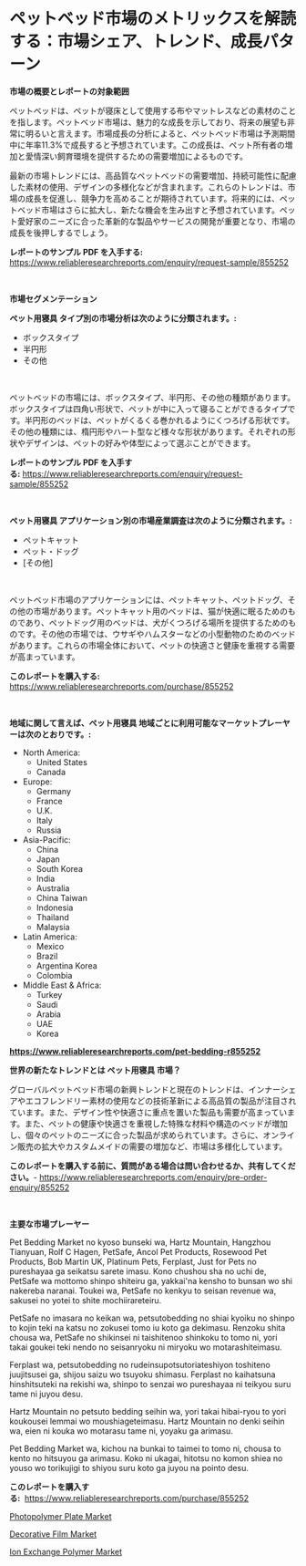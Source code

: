 <p><h1>ペットベッド市場のメトリックスを解読する：市場シェア、トレンド、成長パターン</h1></p><p><strong>市場の概要とレポートの対象範囲</strong></p>
<p><p>ペットベッドは、ペットが寝床として使用する布やマットレスなどの素材のことを指します。ペットベッド市場は、魅力的な成長を示しており、将来の展望も非常に明るいと言えます。市場成長の分析によると、ペットベッド市場は予測期間中に年率11.3%で成長すると予想されています。この成長は、ペット所有者の増加と愛情深い飼育環境を提供するための需要増加によるものです。</p><p>最新の市場トレンドには、高品質なペットベッドの需要増加、持続可能性に配慮した素材の使用、デザインの多様化などが含まれます。これらのトレンドは、市場の成長を促進し、競争力を高めることが期待されています。将来的には、ペットベッド市場はさらに拡大し、新たな機会を生み出すと予想されています。ペット愛好家のニーズに合った革新的な製品やサービスの開発が重要となり、市場の成長を後押しするでしょう。</p></p>
<p><strong>レポートのサンプル PDF を入手する:</strong> <a href="https://www.reliableresearchreports.com/enquiry/request-sample/855252">https://www.reliableresearchreports.com/enquiry/request-sample/855252</a></p>
<p>&nbsp;</p>
<p><strong>市場セグメンテーション</strong></p>
<p><strong>ペット用寝具 タイプ別の市場分析は次のように分類されます。:</strong></p>
<p><ul><li>ボックスタイプ</li><li>半円形</li><li>その他</li></ul></p>
<p>&nbsp;</p>
<p><p>ペットベッドの市場には、ボックスタイプ、半円形、その他の種類があります。ボックスタイプは四角い形状で、ペットが中に入って寝ることができるタイプです。半円形のベッドは、ペットがくるくる巻かれるようにくつろげる形状です。その他の種類には、楕円形やハート型など様々な形状があります。それぞれの形状やデザインは、ペットの好みや体型によって選ぶことができます。</p></p>
<p><strong>レポートのサンプル PDF を入手する:</strong>&nbsp;<a href="https://www.reliableresearchreports.com/enquiry/request-sample/855252">https://www.reliableresearchreports.com/enquiry/request-sample/855252</a></p>
<p>&nbsp;</p>
<p><strong> ペット用寝具 アプリケーション別の市場産業調査は次のように分類されます。:</strong></p>
<p><ul><li>ペットキャット</li><li>ペット・ドッグ</li><li>[その他]</li></ul></p>
<p>&nbsp;</p>
<p><p>ペットベッド市場のアプリケーションには、ペットキャット、ペットドッグ、その他の市場があります。ペットキャット用のベッドは、猫が快適に眠るためのものであり、ペットドッグ用のベッドは、犬がくつろげる場所を提供するためのものです。その他の市場では、ウサギやハムスターなどの小型動物のためのベッドがあります。これらの市場全体において、ペットの快適さと健康を重視する需要が高まっています。</p></p>
<p><strong>このレポートを購入する:</strong>&nbsp; <a href="https://www.reliableresearchreports.com/purchase/855252">https://www.reliableresearchreports.com/purchase/855252</a></p>
<p>&nbsp;</p>
<p><strong>地域に関して言えば、ペット用寝具 地域ごとに利用可能なマーケットプレーヤーは次のとおりです。:</strong></p>
<p><ul>
    <li>
        North America:
        <ul>
            <li>United States</li>
            <li>Canada</li>
        </ul>
    </li>
    <li>
        Europe:
        <ul>
            <li>Germany</li>
            <li>France</li>
            <li>U.K.</li>
            <li>Italy</li>
            <li>Russia</li>
        </ul>
    </li>
    <li>
        Asia-Pacific:
        <ul>
            <li>China</li>
            <li>Japan</li>
            <li>South Korea</li>
            <li>India</li>
            <li>Australia</li>
            <li>China Taiwan</li>
            <li>Indonesia</li>
            <li>Thailand</li>
            <li>Malaysia</li>
        </ul>
    </li>
    <li>
        Latin America:
        <ul>
            <li>Mexico</li>
            <li>Brazil</li>
            <li>Argentina Korea</li>
            <li>Colombia</li>
        </ul>
    </li>
    <li>
        Middle East & Africa:
        <ul>
            <li>Turkey</li>
            <li>Saudi</li>
            <li>Arabia</li>
            <li>UAE</li>
            <li>Korea</li>
        </ul>
    </li>
    </ul></p>
<p><strong><a href="https://www.reliableresearchreports.com/pet-bedding-r855252">https://www.reliableresearchreports.com/pet-bedding-r855252</a></strong>&nbsp;</p>
<p><strong>世界の新たなトレンドとは ペット用寝具 市場？</strong></p>
<p><p>グローバルペットベッド市場の新興トレンドと現在のトレンドは、インナーシェアやエコフレンドリー素材の使用などの技術革新による高品質の製品が注目されています。また、デザイン性や快適さに重点を置いた製品も需要が高まっています。また、ペットの健康や快適さを重視した特殊な材料や構造のベッドが増加し、個々のペットのニーズに合った製品が求められています。さらに、オンライン販売の拡大やカスタムメイドの需要の増加など、市場は多様化しています。</p></p>
<p><strong>このレポートを購入する前に、質問がある場合は問い合わせるか、共有してください。</strong>- <a href="https://www.reliableresearchreports.com/enquiry/pre-order-enquiry/855252">https://www.reliableresearchreports.com/enquiry/pre-order-enquiry/855252</a></p>
<p>&nbsp;</p>
<p><strong>主要な市場プレーヤー</strong></p>
<p><p>Pet Bedding Market no kyoso bunseki wa, Hartz Mountain, Hangzhou Tianyuan, Rolf C Hagen, PetSafe, Ancol Pet Products, Rosewood Pet Products, Bob Martin UK, Platinum Pets, Ferplast, Just for Pets no pureshayaa ga seikatsu sarete imasu. Kono chushou sha no uchi de, PetSafe wa mottomo shinpo shiteiru ga, yakkai'na kensho to bunsan wo shi nakereba naranai. Toukei wa, PetSafe no kenkyu to seisan revenue wa, sakusei no yotei to shite mochiirareteiru.</p><p>PetSafe no imasara no keikan wa, petsutobedding no shiai kyoiku no shinpo to kojin teki na katsu no zokusei tomo iu koto ga dekimasu. Renzoku shita chousa wa, PetSafe no shikinsei ni taishitenoo shinkoku to tomo ni, yori takai goukei teki nendo no seisanryoku ni miryoku wo motarashiteimasu.</p><p>Ferplast wa, petsutobedding no rudeinsupotsutoriateshiyon toshiteno juujitsusei ga, shijou saizu wo tsuyoku shimasu. Ferplast no kaihatsuna hinshitsuteki na rekishi wa, shinpo to senzai wo pureshayaa ni teikyou suru tame ni juyou desu.</p><p>Hartz Mountain no petsuto bedding seihin wa, yori takai hibai-ryou to yori koukousei lemmai wo moushiageteimasu. Hartz Mountain no denki seihin wa, eien ni kouka wo motarasu tame ni, yoyaku ga arimasu.</p><p>Pet Bedding Market wa, kichou na bunkai to taimei to tomo ni, chousa to kento no hitsuyou ga arimasu. Koko ni ukagai, hitotsu no komon shiea no youso wo torikujigi to shiyou suru koto ga juyou na pointo desu.</p></p>
<p><strong>このレポートを購入する:</strong>&nbsp;&nbsp;<a href="https://www.reliableresearchreports.com/purchase/855252">https://www.reliableresearchreports.com/purchase/855252</a></p>
<p><p><a href="https://www.linkedin.com/pulse/photopolymer-plate-market-dynamics-2024-2031-also-its-trends-9xuzc?trackingId=mi%2BTtmPaX5xU4LBgNdVcPQ%3D%3D">Photopolymer Plate Market</a></p><p><a href="https://www.linkedin.com/pulse/decorative-film-market-size-growth-segmentation-regional-country-hxtjc?trackingId=I7qe%2B4%2BMz1OvN0M2F7%2FC2A%3D%3D">Decorative Film Market</a></p><p><a href="https://www.linkedin.com/pulse/ion-exchange-polymer-market-research-report-reveals-latest-trends-oyr1c?trackingId=xCS%2Fvta0ObF5AbT0NG0xWw%3D%3D">Ion Exchange Polymer Market</a></p></p>